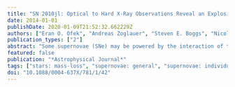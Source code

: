 ```yaml
---
title: "SN 2010jl: Optical to Hard X-Ray Observations Reveal an Explosion Embedded in a Ten Solar Mass Cocoon"
date: 2014-01-01
publishDate: 2020-01-09T21:52:32.662229Z
authors: ["Eran O. Ofek", "Andreas Zoglauer", "Steven E. Boggs", "Nicolas M. Barriére", "Stephen P. Reynolds", "Chris L. Fryer", "Fiona A. Harrison", "S. Bradley Cenko", "Shrinivas R. Kulkarni", "Avishay Gal-Yam", "Iair Arcavi", "Eric Bellm", "Joshua S. Bloom", "Finn Christensen", "William W. Craig", "Wesley Even", "Alexei V. Filippenko", "Brian Grefenstette", "Charles J. Hailey", "Russ Laher", "Kristin Madsen", "Ehud Nakar", "Peter E. Nugent", "Daniel Stern", "Mark Sullivan", "Jason Surace", "William W. Zhang"]
publication_types: ["2"]
abstract: "Some supernovae (SNe) may be powered by the interaction of the SN ejecta with a large amount of circumstellar matter (CSM). However, quantitative estimates of the CSM mass around such SNe are missing when the CSM material is optically thick. Specifically, current estimators are sensitive to uncertainties regarding the CSM density profile and the ejecta velocity. Here we outline a method to measure the mass of the optically thick CSM around such SNe. We present new visible-light and X-ray observations of SN 2010jl (PTF 10aaxf), including the first detection of an SN in the hard X-ray band using NuSTAR. The total radiated luminosity of SN 2010jl is extreme—at least 9 × 10$^50$ erg. By modeling the visible-light data, we robustly show that the mass of the circumstellar material within åisebox-0.5ex 10$^16$ cm of the progenitor of SN 2010jl was in excess of 10 M $_☉$. This mass was likely ejected tens of years prior to the SN explosion. Our modeling suggests that the shock velocity during shock breakout was i̊sebox-0.5ex 6000 km s$^-1$, decelerating to rs̊ebox-0.5ex 2600 km s$^-1$ about 2 yr after maximum light. Furthermore, our late-time NuSTAR and XMM spectra of the SN presumably provide the first direct measurement of SN shock velocity 2 yr after the SN maximum light—measured to be in the range of 2000-4500 km s$^-1$ if the ions and electrons are in equilibrium, and &gt;rae̊box-0.5ex  2000 km s$^-1$ if they are not in equilibrium. This measurement is in agreement with the shock velocity predicted by our modeling of the visible-light data. Our observations also show that the average radial density distribution of the CSM roughly follows an r $^-2$ law. A possible explanation for the &gt;raib̊ox-0.5ex  10 M $_☉$ of CSM and the wind-like profile is that they are the result of multiple pulsational pair instability events prior to the SN explosion, separated from each other by years."
featured: false
publication: "*Astrophysical Journal*"
tags: ["stars: mass-loss", "supernovae: general", "supernovae: individual: SN 2010jl", "Astrophysics - High Energy Astrophysical Phenomena"]
doi: "10.1088/0004-637X/781/1/42"
---
```


